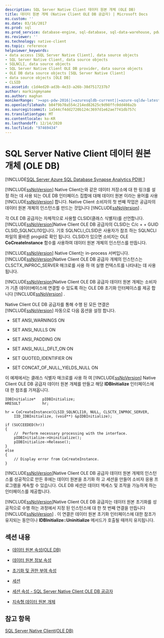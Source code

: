 ```yaml
---
description: SQL Server Native Client 데이터 원본 개체 (OLE DB)
title: 데이터 원본 개체 (Native Client OLE DB 공급자) | Microsoft Docs
ms.custom: ''
ms.date: 03/16/2017
ms.prod: sql
ms.prod_service: database-engine, sql-database, sql-data-warehouse, pdw
ms.reviewer: ''
ms.technology: native-client
ms.topic: reference
helpviewer_keywords:
- data access [SQL Server Native Client], data source objects
- SQL Server Native Client, data source objects
- SQLNCLI, data source objects
- SQL Server Native Client OLE DB provider, data source objects
- OLE DB data source objects [SQL Server Native Client]
- data source objects [OLE DB]
- CLSID
ms.assetid: c1d4ed20-ad3b-4e33-a26b-38d7517237b7
author: markingmyname
ms.author: maghan
monikerRange: '>=aps-pdw-2016||=azuresqldb-current||=azure-sqldw-latest||>=sql-server-2016||>=sql-server-linux-2017||=azuresqldb-mi-current'
ms.openlocfilehash: b04f9b70a554c214ed82625c9d98ffc0dd408a2b
ms.sourcegitcommit: 1a544cf4dd2720b124c3697d1e62ae7741db757c
ms.translationtype: MT
ms.contentlocale: ko-KR
ms.lasthandoff: 12/14/2020
ms.locfileid: "97469434"
---
```

#  <a name="sql-server-native-client-data-source-objects-ole-db"></a>SQL Server Native Client 데이터 원본 개체 (OLE DB)
[!INCLUDE[SQL Server Azure SQL Database Synapse Analytics PDW ](../../includes/applies-to-version/sql-asdb-asdbmi-asa-pdw.md)]

  [!INCLUDE[ssNoVersion](../../includes/ssnoversion-md.md)] Native Client는와 같은 데이터 저장소에 대 한 링크를 설정 하는 데 사용 되는 OLE DB 인터페이스 집합에 대해 데이터 원본 이라는 용어를 사용 [!INCLUDE[ssNoVersion](../../includes/ssnoversion-md.md)] 합니다. Native Client 소비자의 첫 번째 작업은 공급자의 데이터 원본 개체의 인스턴스를 만드는 것입니다 [!INCLUDE[ssNoVersion](../../includes/ssnoversion-md.md)] .  
  
 각 OLE DB 공급자는 자체적으로 사용할 CLSID(클래스 식별자)를 선언합니다. [!INCLUDE[ssNoVersion](../../includes/ssnoversion-md.md)]Native Client OLE DB 공급자의 CLSID는 C/c + + GUID CLSID_SQLNCLI10입니다. 기호 SQLNCLI_CLSID은 사용자가 참조 하는 SQLNCLI 파일의 올바른 progid로 확인 됩니다. CLSID가 있으면 소비자는 OLE **CoCreateInstance** 함수를 사용하여 데이터 원본 개체의 인스턴스를 만듭니다.  
  
 [!INCLUDE[ssNoVersion](../../includes/ssnoversion-md.md)] Native Client는 in-process 서버입니다. [!INCLUDE[ssNoVersion](../../includes/ssnoversion-md.md)]Native Client OLE DB 공급자 개체의 인스턴스는 CLSCTX_INPROC_SERVER 매크로를 사용 하 여 실행 컨텍스트를 나타내는 데 사용 됩니다.  
  
 [!INCLUDE[ssNoVersion](../../includes/ssnoversion-md.md)]Native Client OLE DB 공급자 데이터 원본 개체는 소비자가 기존 데이터베이스에 연결할 수 있도록 하는 OLE DB 초기화 인터페이스를 제공 합니다 [!INCLUDE[ssNoVersion](../../includes/ssnoversion-md.md)] .  
  
 Native Client OLE DB 공급자를 통해 수행 된 모든 연결은 [!INCLUDE[ssNoVersion](../../includes/ssnoversion-md.md)] 자동으로 다음 옵션을 설정 합니다.  
  
-   SET ANSI_WARNINGS ON  
  
-   SET ANSI_NULLS ON  
  
-   SET ANSI_PADDING ON  
  
-   SET ANSI_NULL_DFLT_ON ON  
  
-   SET QUOTED_IDENTIFIER ON  
  
-   SET CONCAT_OF_NULL_YIELDS_NULL ON  
  
 이 예제에서는 클래스 식별자 매크로를 사용 하 여 [!INCLUDE[ssNoVersion](../../includes/ssnoversion-md.md)] Native Client OLE DB 공급자 데이터 원본 개체를 만들고 해당 **IDBInitialize** 인터페이스에 대 한 참조를 가져옵니다.  
  
```  
IDBInitialize*   pIDBInitialize;  
HRESULT          hr;  
  
hr = CoCreateInstance(CLSID_SQLNCLI10, NULL, CLSCTX_INPROC_SERVER,  
    IID_IDBInitialize, (void**) &pIDBInitialize);  
  
if (SUCCEEDED(hr))  
{  
    //  Perform necessary processing with the interface.  
    pIDBInitialize->Uninitialize();  
    pIDBInitialize->Release();  
}  
else  
{  
    // Display error from CoCreateInstance.  
}  
```  
  
 [!INCLUDE[ssNoVersion](../../includes/ssnoversion-md.md)]Native Client OLE DB 공급자 데이터 원본 개체의 인스턴스를 성공적으로 만든 후에는 데이터 원본을 초기화 하 고 세션을 만들어 소비자 응용 프로그램을 계속할 수 있습니다. OLE DB 세션은 데이터 액세스 및 조작을 가능하게 하는 인터페이스를 제공합니다.  
  
 [!INCLUDE[ssNoVersion](../../includes/ssnoversion-md.md)]Native Client OLE DB 공급자는 데이터 원본 초기화를 성공적으로 수행 하는 과정에서 지정 된 인스턴스에 대 한 첫 번째 연결을 만듭니다 [!INCLUDE[ssNoVersion](../../includes/ssnoversion-md.md)] . 이 연결은 데이터 원본 초기화 인터페이스에 대한 참조가 유지되는 동안이나 **IDBInitialize::Uninitialize** 메서드가 호출될 때까지 유지됩니다.  
  
## <a name="in-this-section"></a>섹션 내용  
  
-   [데이터 원본 속성&#40;OLE DB&#41;](../../relational-databases/native-client-ole-db-data-source-objects/data-source-properties-ole-db.md)  
  
-   [데이터 원본 정보 속성](../../relational-databases/native-client-ole-db-data-source-objects/data-source-information-properties.md)  
  
-   [초기화 및 권한 부여 속성](../../relational-databases/native-client-ole-db-data-source-objects/initialization-and-authorization-properties.md)  
  
-   [세션](../../relational-databases/native-client-ole-db-data-source-objects/sessions.md)  
  
-   [세션 속성 - SQL Server Native Client OLE DB 공급자](../../relational-databases/native-client-ole-db-data-source-objects/session-properties-sql-server-native-client-ole-db-provider.md)  
  
-   [지속형 데이터 원본 개체](../../relational-databases/native-client-ole-db-data-source-objects/persisted-data-source-objects.md)  
  
## <a name="see-also"></a>참고 항목  
 [SQL Server Native Client&#40;OLE DB&#41;](../../relational-databases/native-client/ole-db/sql-server-native-client-ole-db.md)  
  
  
